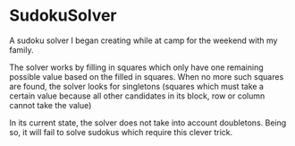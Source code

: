 # SudokuSolver
A sudoku solver I began creating while at camp for the weekend with my family.

The solver works by filling in squares which only have one remaining possible value based on the filled in squares.
When no more such squares are found, the solver looks for singletons (squares which must take a certain value because all
other candidates in its block, row or column cannot take the value)

In its current state, the solver does not take into account doubletons. Being so, it will fail to solve sudokus which require
this clever trick.
